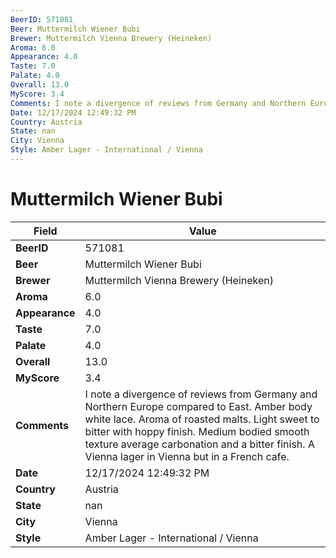```yaml
---
BeerID: 571081
Beer: Muttermilch Wiener Bubi
Brewer: Muttermilch Vienna Brewery (Heineken)
Aroma: 6.0
Appearance: 4.0
Taste: 7.0
Palate: 4.0
Overall: 13.0
MyScore: 3.4
Comments: I note a divergence of reviews from Germany and Northern Europe compared to East. Amber body white lace.  Aroma of roasted malts. Light sweet to bitter with hoppy finish.  Medium bodied smooth texture average carbonation and a bitter finish.  A Vienna lager in Vienna but in a French cafe.
Date: 12/17/2024 12:49:32 PM
Country: Austria
State: nan
City: Vienna
Style: Amber Lager - International / Vienna
---
```


# Muttermilch Wiener Bubi

| Field         | Value |
|---------------|-------|
| **BeerID** | 571081 |
| **Beer** | Muttermilch Wiener Bubi |
| **Brewer** | Muttermilch Vienna Brewery (Heineken) |
| **Aroma** | 6.0 |
| **Appearance** | 4.0 |
| **Taste** | 7.0 |
| **Palate** | 4.0 |
| **Overall** | 13.0 |
| **MyScore** | 3.4 |
| **Comments** | I note a divergence of reviews from Germany and Northern Europe compared to East. Amber body white lace.  Aroma of roasted malts. Light sweet to bitter with hoppy finish.  Medium bodied smooth texture average carbonation and a bitter finish.  A Vienna lager in Vienna but in a French cafe. |
| **Date** | 12/17/2024 12:49:32 PM |
| **Country** | Austria |
| **State** | nan |
| **City** | Vienna |
| **Style** | Amber Lager - International / Vienna |
